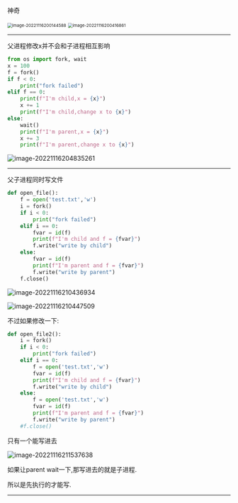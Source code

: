 神奇

<img src="https://camillle-img.oss-cn-hangzhou.aliyuncs.com/img/image-20221116200144588.png" alt="image-20221116200144588" style="zoom:67%;" />

<img src="https://camillle-img.oss-cn-hangzhou.aliyuncs.com/img/image-20221116200416861.png" alt="image-20221116200416861" style="zoom:67%;" />

---

父进程修改x并不会和子进程相互影响

```python
from os import fork, wait
x = 100
f = fork()
if f < 0:
    print("fork failed")
elif f == 0:
    print(f"I'm child,x = {x}")
    x += 1
    print(f"I'm child,change x to {x}")
else:
    wait()
    print(f"I'm parent,x = {x}")
    x += 3
    print(f"I'm parent,change x to {x}")
```

![image-20221116204835261](https://camillle-img.oss-cn-hangzhou.aliyuncs.com/img/image-20221116204835261.png)

---

父子进程同时写文件

```python
def open_file():
    f = open('test.txt','w')
    i = fork()
    if i < 0:
        print("fork failed")
    elif i == 0:
        fvar = id(f)
        print(f"I'm child and f = {fvar}")
        f.write("write by child")
    else:
        fvar = id(f)
        print(f"I'm parent and f = {fvar}")
        f.write("write by parent")
    f.close()
```



![image-20221116210436934](https://camillle-img.oss-cn-hangzhou.aliyuncs.com/img/image-20221116210436934.png)

![image-20221116210447509](https://camillle-img.oss-cn-hangzhou.aliyuncs.com/img/image-20221116210447509.png)

不过如果修改一下:

```python
def open_file2():
    i = fork()
    if i < 0:
        print("fork failed")
    elif i == 0:
        f = open('test.txt','w')
        fvar = id(f)
        print(f"I'm child and f = {fvar}")
        f.write("write by child")
    else:
        f = open('test.txt','w')
        fvar = id(f)
        print(f"I'm parent and f = {fvar}")
        f.write("write by parent")
    #f.close()
```

只有一个能写进去

![image-20221116211537638](https://camillle-img.oss-cn-hangzhou.aliyuncs.com/img/image-20221116211537638.png)

如果让parent wait一下,那写进去的就是子进程.

所以是先执行的才能写.

---

